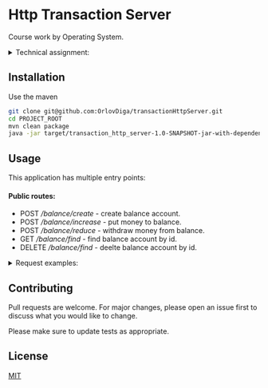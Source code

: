 # Http Transaction Server

Course work by Operating System.

<details><summary>Technical assignment:</summary>
Банковская система (класс + тесты). Сервер создает отдельные потоки для интерактивной обработки запросов каждого клиента, основной поток занимается прослушиванием запросов.
</details>

## Installation

Use the maven

```bash
git clone git@github.com:OrlovDiga/transactionHttpServer.git
cd PROJECT_ROOT
mvn clean package
java -jar target/transaction_http_server-1.0-SNAPSHOT-jar-with-dependencies.jar
```

## Usage

This application has multiple entry points:

#### Public routes:

* POST */balance/create* - create balance account.
* POST */balance/increase* - put money to balance.
* POST */balance/reduce* - withdraw money from balance.
* GET */balance/find* - find balance account by id.
* DELETE */balance/find* - deelte balance account by id.

<details><summary>Request examples:</summary>

#### */balance/create*
`POST`
```
  response
{
    "id": "cf6b4be0-b34c-4684-afab-4aefdb9580b5",
    "moneyAmount": 0,
    "active": true
}
 ```


#### */balance/increase*
`POST`
 ```
   request
{
    "id": "cf6b4be0-b34c-4684-afab-4aefdb9580b5",
    "moneyAmount": 100
}

   response
{
    "id": "cf6b4be0-b34c-4684-afab-4aefdb9580b5",
    "moneyAmount": 100,
    "active": true
}
  ```


#### */balance/reduce*
`POST`
 ```
   request
{
    "id": "cf6b4be0-b34c-4684-afab-4aefdb9580b5",
    "moneyAmount": 30
}

   response
{
    "id": "cf6b4be0-b34c-4684-afab-4aefdb9580b5",
    "moneyAmount": 70,
    "active": true
}
  ```


#### */balance/find*
`GET`
 ```
   request
{
    "id": "cf6b4be0-b34c-4684-afab-4aefdb9580b5"
}

   response
{
    "id": "cf6b4be0-b34c-4684-afab-4aefdb9580b5",
    "moneyAmount": 70,
    "active": true
}
  ```


#### */balance/delete*
`DELETE`
 ```
   request
{
    "id": "cf6b4be0-b34c-4684-afab-4aefdb9580b5"
}

   response - empty body with statusCode 200.
  ```
</details>

## Contributing
Pull requests are welcome. For major changes, please open an issue first to discuss what you would like to change.

Please make sure to update tests as appropriate.

## License
[MIT](https://choosealicense.com/licenses/mit/)
